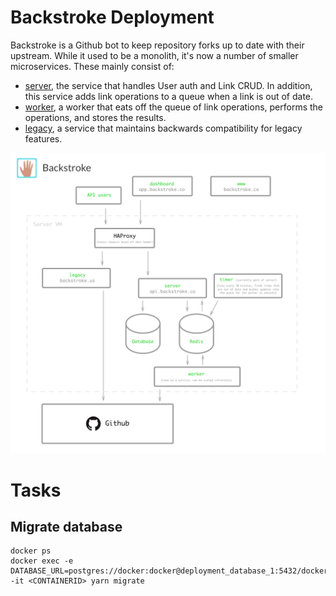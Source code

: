 # Backstroke Deployment

Backstroke is a Github bot to keep repository forks up to date with their upstream. While it used to
be a monolith, it's now a number of smaller microservices. These mainly consist of:
- [server](https://github.com/backstrokeapp/server), the service that handles User auth and Link
  CRUD. In addition, this service adds link operations to a queue when a link is out of date.
- [worker](https://github.com/backstrokeapp/worker), a worker that eats off the queue of link
  operations, performs the operations, and stores the results.
- [legacy](https://github.com/backstrokeapp/legacy), a service that maintains backwards
  compatibility for legacy features.

![Services.png](Services.png)

# Tasks

## Migrate database
```
docker ps
docker exec -e DATABASE_URL=postgres://docker:docker@deployment_database_1:5432/docker -it <CONTAINERID> yarn migrate 
```
